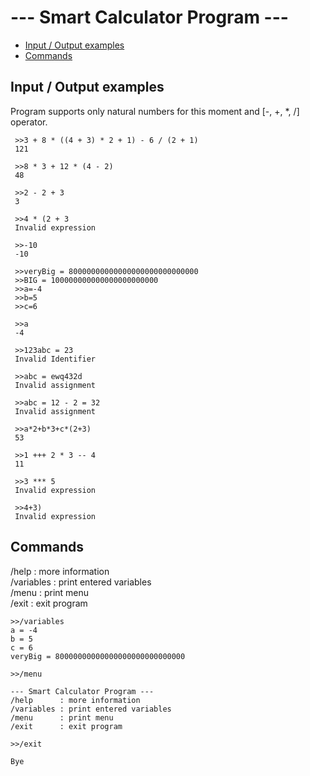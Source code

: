 # --- Smart Calculator Program ---

*   [Input / Output examples](#input--output-examples)  
*   [Commands](#commands)  
  
## Input / Output examples
Program supports only natural numbers for this moment and [-, +, *, /] operator.
 
```  
 >>3 + 8 * ((4 + 3) * 2 + 1) - 6 / (2 + 1)
 121
  
 >>8 * 3 + 12 * (4 - 2)  
 48  

 >>2 - 2 + 3  
 3  
  
 >>4 * (2 + 3  
 Invalid expression  
  
 >>-10  
 -10  
  
 >>veryBig = 80000000000000000000000000000  
 >>BIG = 100000000000000000000000  
 >>a=-4  
 >>b=5  
 >>c=6  
  
 >>a  
 -4  
  
 >>123abc = 23  
 Invalid Identifier  
  
 >>abc = ewq432d  
 Invalid assignment  
  
 >>abc = 12 - 2 = 32
 Invalid assignment  
  
 >>a*2+b*3+c*(2+3)  
 53  
  
 >>1 +++ 2 * 3 -- 4  
 11  

 >>3 *** 5  
 Invalid expression  
  
 >>4+3)  
 Invalid expression
```  
## Commands
 /help      : more information  
 /variables : print entered variables  
 /menu      : print menu  
 /exit      : exit program  
 ```  
>>/variables  
a = -4  
b = 5  
c = 6  
veryBig = 80000000000000000000000000000  
  
>>/menu  
  
--- Smart Calculator Program ---  
 /help      : more information  
 /variables : print entered variables  
 /menu      : print menu  
 /exit      : exit program  
   
 >>/exit  
   
 Bye  
 ```  
